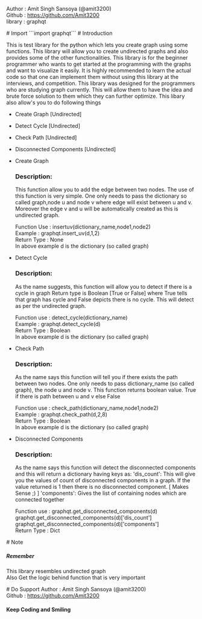 Author : Amit Singh Sansoya (@amit3200)  
Github : https://github.com/Amit3200  
library : graphqt  

\# Import \`\`\`import graphqt\`\`\` # Introduction

This is test library for the python which lets you create graph using some functions. This library will allow you to create undirected graphs and also provides some of the other functionalities. This library is for the beginner programmer who wants to get started at the programming with the graphs and want to visualize it easily. It is highly recommended to learn the actual code so that one can implement them without using this library at the interviews, and competition. This library was designed for the programmers who are studying graph currently. This will allow them to have the idea and brute force solution to them which they can further optimize. This libary also allow's you to do following things

*   Create Graph \[Undirected\]
*   Detect Cycle \[Undirected\]
*   Check Path \[Undirected\]
*   Disconnected Components \[Undirected\]

*   Create Graph
    
    ### Description:
    
    This function allow you to add the edge between two nodes. The use of this function is very simple. One only needs to pass the dictionary so called graph,node u and node v where edge will exist between u and v. Moreover the edge v and u will be automatically created as this is undirected graph.
    
      
    
    Function Use : insertuv(dictionary\_name,node1,node2)  
    Example : graphqt.insert\_uv(d,1,2)  
    Return Type : None  
    In above example d is the dictionary (so called graph)  
    
*   Detect Cycle
    
    ### Description:
    
    As the name suggests, this function will allow you to detect if there is a cycle in graph Return type is Boolean \[True or False\] where True tells that graph has cycle and False depicts there is no cycle. This will detect as per the undirected graph.
    
      
    
    Function use : detect\_cycle(dictionary\_name)  
    Example : graphqt.detect\_cycle(d)  
    Return Type : Boolean  
    In above example d is the dictionary (so called graph)  
    
*   Check Path

    
    ### Description:
    
    As the name says this function will tell you if there exists the path between two nodes. One only needs to pass dictionary\_name (so called graph), the node u and node v. This function returns boolean value. True if there is path between u and v else False
    
      
    
    Function use : check\_path(dictionary\_name,node1,node2)  
    Example : graphqt.check\_path(d,2,8)  
    Return Type : Boolean  
    In above example d is the dictionary (so called graph)  
    
*   Disconnected Components

    
    ### Description:
    
    As the name says this function will detect the disconnected components and this will return a dictionary having keys as: 'dis\_count': This will give you the values of count of disconnected components in a graph. If the value returned is 1 then there is no disconnected component. \[ Makes Sense ;) \] 'components': Gives the list of containing nodes which are connected together
    
      
    
    Function use : graphqt.get\_disconnected\_components(d)  
    graphqt.get\_disconnected\_components(d)\['dis\_count'\]  
    graphqt.get\_disconnected\_components(d)\['components'\]  
    Return Type : Dict  
    

\# Note

##### Remember

This library resembles undirected graph  
Also Get the logic behind function that is very important  
  
\# Do Support Author : Amit Singh Sansoya (@amit3200)  
Github : https://github.com/Amit3200  

#### Keep Coding and Smiling